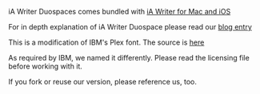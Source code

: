 iA Writer Duospaces comes bundled with [iA Writer for Mac and iOS](https://ia.net/writer/buy/)

For in depth explanation of iA Writer Duospace please read our [blog entry](http://ia.net/topics/in-search-of-the-perfect-writing-font/)

This is a modification of IBM's Plex font. 
The source is [here](https://github.com/IBM/type)

As required by IBM, we named it differently. 
Please read the licensing file before working with it. 

If you fork or reuse our version, please reference us, too.
